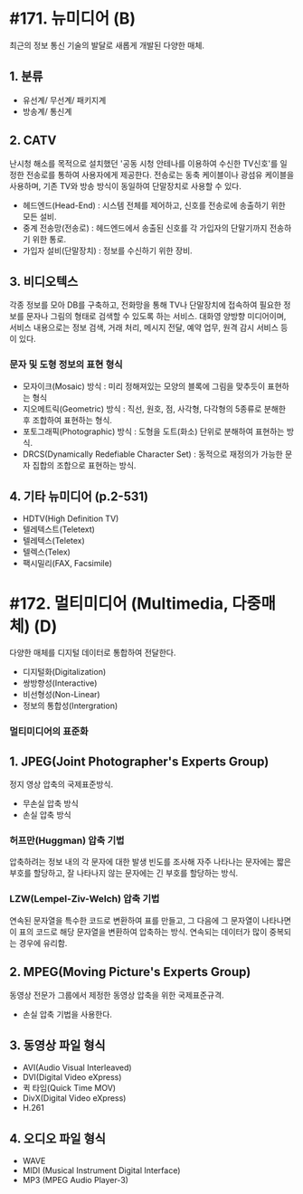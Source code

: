 # #171. 뉴미디어 (B)
최근의 정보 통신 기술의 발달로 새롭게 개발된 다양한 매체.

## 1. 분류
- 유선계/ 무선계/ 패키지계
- 방송계/ 통신계

## 2. CATV
난시청 해소를 목적으로 설치했던 '공동 시청 안테나를 이용하여 수신한 TV신호'를 일정한 전송로를 통하여 사용자에게 제공한다. 전송로는 동축 케이블이나 광섬유 케이블을 사용하며, 기존 TV와 방송 방식이 동일하여 단말장치로 사용할 수 있다.
- 헤드엔드(Head-End) : 시스템 전체를 제어하고, 신호를 전송로에 송출하기 위한 모든 설비.
- 중계 전송망(전송로) : 헤드엔드에서 송출된 신호를 각 가입자의 단말기까지 전송하기 위한 통로.
- 가입자 설비(단말장치) : 정보를 수신하기 위한 장비.

## 3. 비디오텍스
각종 정보를 모아 DB를 구축하고, 전화망을 통해 TV나 단말장치에 접속하여 필요한 정보를 문자나 그림의 형태로 검색할 수 있도록 하는 서비스. 대화영 양방향 미디어이며, 서비스 내용으로는 정보 검색, 거래 처리, 메시지 전달, 예약 업무, 원격 감시 서비스 등이 있다.

### 문자 및 도형 정보의 표현 형식
- 모자이크(Mosaic) 방식 : 미리 정해져있는 모양의 블록에 그림을 맞추듯이 표현하는 형식
- 지오메트릭(Geometric) 방식 : 직선, 원호, 점, 사각형, 다각형의 5종류로 분해한 후 조합하여 표현하는 형식.
- 포토그래픽(Photographic) 방식 : 도형을 도트(화소) 단위로 분해하여 표현하는 방식.
- DRCS(Dynamically Redefiable Character Set) : 동적으로 재정의가 가능한 문자 집합의 조합으로 표현하는 방식.

## 4. 기타 뉴미디어 (p.2-531)
- HDTV(High Definition TV)
- 텔레텍스트(Teletext)
- 텔레텍스(Teletex)
- 텔렉스(Telex)
- 팩시밀리(FAX, Facsimile)


# #172. 멀티미디어 (Multimedia, 다중매체) (D)
다양한 매체를 디지털 데이터로 통합하여 전달한다.
- 디지털화(Digitalization)
- 쌍방향성(Interactive)
- 비선형성(Non-Linear)
- 정보의 통합성(Intergration)

### 멀티미디어의 표준화
## 1. JPEG(Joint Photographer's Experts Group)
정지 영상 압축의 국제표준방식.
- 무손실 압축 방식
- 손실 압축 방식
### 허프만(Huggman) 압축 기법
압축하려는 정보 내의 각 문자에 대한 발생 빈도를 조사해 자주 나타나는 문자에는 짧은 부호를 할당하고, 잘 나타나지 않는 문자에는 긴 부호를 할당하는 방식.

### LZW(Lempel-Ziv-Welch) 압축 기법
연속된 문자열을 특수한 코드로 변환하여 표를 만들고, 그 다음에 그 문자열이 나타나면 이 표의 코드로 해당 문자열을 변환하여 압축하는 방식. 연속되는 데이터가 많이 중복되는 경우에 유리함.

## 2. MPEG(Moving Picture's Experts Group)
동영상 전문가 그룹에서 제정한 동영상 압축을 위한 국제표준규격.
- 손실 압축 기법을 사용한다.

## 3. 동영상 파일 형식
- AVI(Audio Visual Interleaved)  
- DVI(Digital Video eXpress)
- 퀵 타임(Quick Time MOV)  
- DivX(Digital Video eXpress)  
- H.261  

## 4. 오디오 파일 형식
- WAVE
- MIDI (Musical Instrument Digital Interface)
- MP3 (MPEG Audio Player-3)